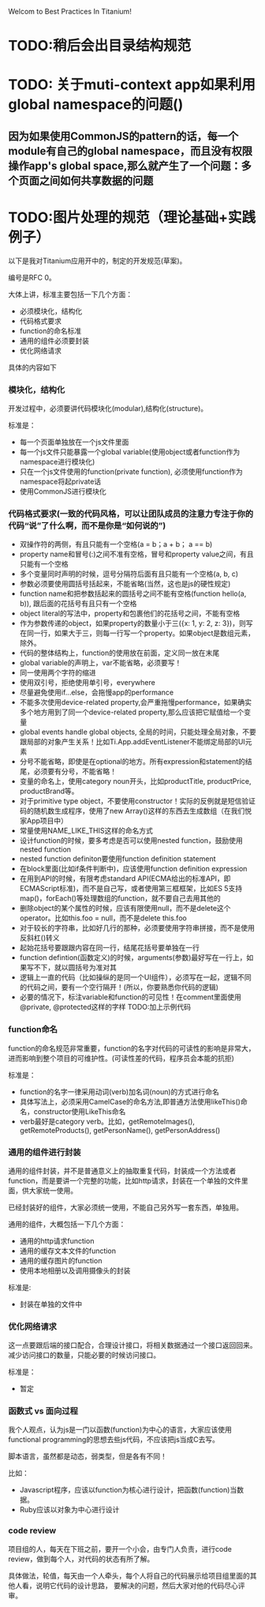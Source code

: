 Welcom to Best Practices In Titanium!

# TODO:稍后会出目录结构规范
# TODO: 关于muti-context app如果利用global namespace的问题()
## 因为如果使用CommonJS的pattern的话，每一个module有自己的global namespace，而且没有权限操作app's global space,那么就产生了一个问题：多个页面之间如何共享数据的问题

# TODO:图片处理的规范（理论基础+实践例子）

以下是我对Titanium应用开中的，制定的开发规范(草案)。

编号是RFC 0。

大体上讲，标准主要包括一下几个方面：
- 必须模块化，结构化
- 代码格式要求
- function的命名标准
- 通用的组件必须要封装
- 优化网络请求


具体的内容如下

### 模块化，结构化

开发过程中，必须要讲代码模块化(modular),结构化(structure)。


标准是：
- 每一个页面单独放在一个js文件里面
- 每一个js文件只能暴露一个global variable(使用object或者function作为namespace进行模块化)
- 只在一个js文件使用的function(private function), 必须使用function作为namespace将起private话
- 使用CommonJS进行模块化

### 代码格式要求(一致的代码风格，可以让团队成员的注意力专注于你的代码“说”了什么啊，而不是你是“如何说的”)
- 双操作符的两侧，有且只能有一个空格(a = b；a + b； a == b)
- property name和冒号(:)之间不准有空格，冒号和property value之间，有且只能有一个空格
- 多个变量同时声明的时候，逗号分隔符后面有且只能有一个空格(a, b, c)
- 参数必须要使用圆括号括起来，不能省略(当然，这也是js的硬性规定)
- function name和把参数括起来的圆括号之间不能有空格(function hello(a, b)), 跟后面的花括号有且只有一个空格
- object literal的写法中，property和包裹他们的花括号之间，不能有空格
- 作为参数传递的object，如果property的数量小于三({x: 1, y: 2, z: 3})，则写在同一行，如果大于三，则每一行写一个property。如果object是数组元素，除外。
- 代码的整体结构上，function的使用放在前面，定义同一放在末尾
- global variable的声明上，var不能省略，必须要写！
- 同一使用两个字符的缩进
- 使用双引号，拒绝使用单引号，everywhere
- 尽量避免使用if...else，会拖慢app的performance
- 不能多次使用device-related property,会严重拖慢performance，如果确实多个地方用到了同一个device-related property,那么应该把它赋值给一个变量
- global events handle global objects, 全局的时间，只能处理全局对象，不要跟局部的对象产生关系！比如Ti.App.addEventListener不能绑定局部的UI元素
- 分号不能省略，即使是在optional的地方。所有expression和statement的结尾，必须要有分号，不能省略！
- 变量的命名上，使用category noun开头，比如productTitle, productPrice, productBrand等。
- 对于primitive type object，不要使用constructor！实际的反例就是短信验证码的随机数生成程序，使用了new Array()这样的东西去生成数组（在我们悦家App项目中）
- 常量使用NAME_LIKE_THIS这样的命名方式
- 设计function的时候，要多考虑是否可以使用nested function，鼓励使用nested function
- nested function definiton要使用function definition statement
- 在block里面(比如if条件判断中)，应该使用function definition expression
- 在用到API的时候，有限考虑standard API(ECMA给出的标准API，即ECMAScript标准)，而不是自己写，或者使用第三框框架，比如ES 5支持map()，forEach()等处理数组的function，就不要自己去用其他的
- 删除object的某个属性的时候，应该有限使用null，而不是delete这个operator。比如this.foo = null，而不是delete this.foo
- 对于较长的字符串，比如好几行的那种，必须要使用字符串拼接，而不是使用反斜杠(\)转义
- 起始花括号要跟跟内容在同一行，结尾花括号要单独在一行
- function defintion(函数定义)的时候，arguments(参数)最好写在一行上，如果写不下，就以圆括号为准对其
- 逻辑上一直的代码（比如操纵的是同一个UI组件），必须写在一起，逻辑不同的代码之间，要有一个空行隔开！(所以，你要熟悉你代码的逻辑)
- 必要的情况下，标注variable和function的可见性！在comment里面使用@private, @protected这样的字样
TODO:加上示例代码
### function命名
function的命名规范非常重要，function的名字对代码的可读性的影响是非常大，进而影响到整个项目的可维护性。(可读性差的代码，程序员会本能的抗拒)

标准是：
- function的名字一律采用动词(verb)加名词(noun)的方式进行命名
- 具体写法上，必须采用CamelCase的命名方法,即普通方法使用likeThis()命名，constructor使用LikeThis命名
- verb最好是category verb。比如，getRemoteImages(), getRemoteProducts(), getPersonName(), getPersonAddress()


### 通用的组件进行封装
通用的组件封装，并不是普通意义上的抽取重复代码，封装成一个方法或者function，而是要讲一个完整的功能，比如http请求，封装在一个单独的文件里面，供大家统一使用。

已经封装好的组件，大家必须统一使用，不能自己另外写一套东西，单独用。

通用的组件，大概包括一下几个方面：
- 通用的http请求function
- 通用的缓存文本文件的function
- 通用的缓存图片的function
- 使用本地相册以及调用摄像头的封装

标准是:
- 封装在单独的文件中

### 优化网络请求

这一点要跟后端的接口配合，合理设计接口，将相关数据通过一个接口返回回来。减少访问接口的数量，只能必要的时候访问接口。

标准是：
- 暂定


### 函数式 vs 面向过程

我个人观点，认为js是一门以函数(function)为中心的语言，大家应该使用functional programming的思想去些js代码，不应该把js当成C去写。

脚本语言，虽然都是动态，弱类型，但是各有不同！

比如：
- Javascript程序，应该以function为核心进行设计，把函数(function)当数据。
- Ruby应该以对象为中心进行设计

### code review

项目组的人，每天在下班之前，要开一个小会，由专门人负责，进行code review，做到每个人，对代码的状态有所了解。

具体做法，轮值，每天由一个人牵头，每个人将自己的代码展示给项目组里面的其他人看，说明它代码的设计思路，
要解决的问题，然后大家对他的代码尽心评审。
